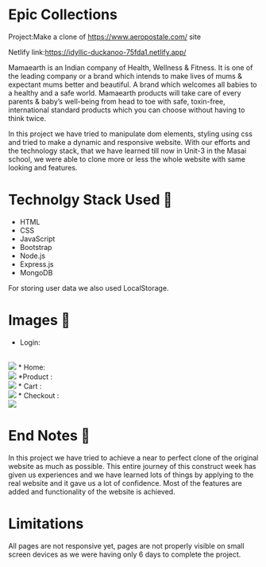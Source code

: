 # Epic Collections

Project:Make a clone of https://www.aeropostale.com/ site

Netlify link:https://idyllic-duckanoo-75fda1.netlify.app/

Mamaearth is an Indian company of Health, Wellness & Fitness. It is one of the leading company or a brand which intends to make lives of mums & expectant mums better and beautiful. A brand which welcomes all babies to a healthy and a safe world.
Mamaearth products will take care of every parents & baby’s well-being from head to toe with safe, toxin-free, international standard products which you can choose without having to think twice.

In this project we have tried to manipulate dom elements, styling using css and tried to make a dynamic and responsive website. With our efforts and the technology stack, that we have learned till now in Unit-3 in the Masai school, we were able to clone more or less the whole website with same looking and features.

# Technolgy Stack Used 🌟
* HTML
* CSS
* JavaScript
* Bootstrap
* Node.js
* Express.js
* MongoDB

For storing user data we also used LocalStorage.

# Images 🌟
* Login:
<br/>
<img src='/Images/Login.png'/>
* Home:
<br/>
<img src='/Images/MamaEarth.png'/>
*Product :
<br/>
<img src='/Images/Product.png'/>
* Cart :
<br/>
<img src='/Images/Cart.png'/>
* Checkout :
<br/>
<img src='/Images/Checkout.png'/>

# End Notes  📑
In this project we have tried to achieve a near to perfect clone of the original website as much as possible. This entire journey of this construct week has given us experiences and we have learned lots of things by applying to the real website and it gave us a lot of confidence. Most of the features are added and functionality of the website is achieved.

# Limitations 

All pages are not responsive yet, pages are not properly visible on small screen devices as we were having only 6 days to complete the project.

